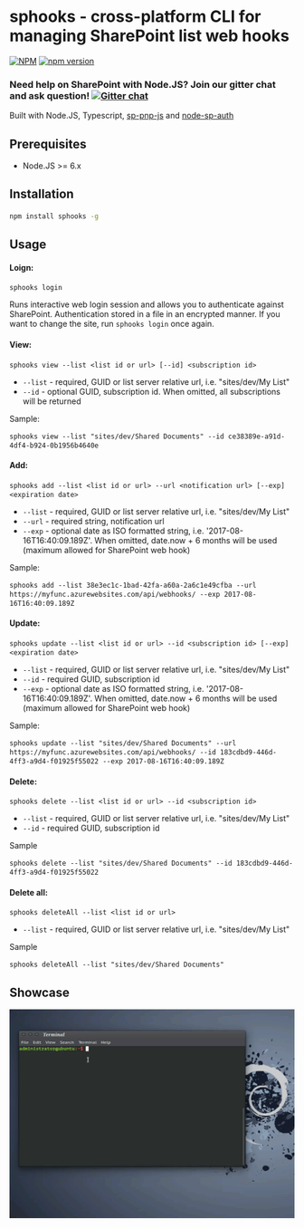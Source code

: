 # sphooks - cross-platform CLI for managing SharePoint list web hooks

[![NPM](https://nodei.co/npm/sphooks.png?mini=true)](https://nodei.co/npm/sphooks/)
[![npm version](https://badge.fury.io/js/sphooks.svg)](https://badge.fury.io/js/sphooks)

### Need help on SharePoint with Node.JS? Join our gitter chat and ask question! [![Gitter chat](https://badges.gitter.im/gitterHQ/gitter.png)](https://gitter.im/sharepoint-node/Lobby)

Built with Node.JS, Typescript, [sp-pnp-js](https://github.com/SharePoint/PnP-JS-Core) and [node-sp-auth](https://github.com/s-KaiNet/node-sp-auth) 



## Prerequisites
 - Node.JS >= 6.x


## Installation

```bash
npm install sphooks -g
```

## Usage

#### Loign:
```
sphooks login
```
Runs interactive web login session and allows you to authenticate against SharePoint. Authentication stored in a file in an encrypted manner. If you want to change the site, run `sphooks login` once again. 


#### View:

```
sphooks view --list <list id or url> [--id] <subscription id>
```
 - `--list` - required, GUID or list server relative url, i.e. "sites/dev/My List"
 - `--id` - optional GUID, subscription id. When omitted, all subscriptions will be returned

 Sample:   
 ```
 sphooks view --list "sites/dev/Shared Documents" --id ce38389e-a91d-4df4-b924-0b1956b4640e
```

#### Add: 
```
sphooks add --list <list id or url> --url <notification url> [--exp] <expiration date>
```
 - `--list` - required, GUID or list server relative url, i.e. "sites/dev/My List"
 - `--url` - required string, notification url
 - `--exp` - optional date as ISO formatted string, i.e. '2017-08-16T16:40:09.189Z'. When omitted, date.now + 6 months will be used (maximum allowed for SharePoint web hook)

 Sample:  
 ```
 sphooks add --list 38e3ec1c-1bad-42fa-a60a-2a6c1e49cfba --url https://myfunc.azurewebsites.com/api/webhooks/ --exp 2017-08-16T16:40:09.189Z
 ```


#### Update:
```
sphooks update --list <list id or url> --id <subscription id> [--exp] <expiration date>
```

 - `--list` - required, GUID or list server relative url, i.e. "sites/dev/My List"
  - `--id` - required GUID, subscription id
 - `--exp` - optional date as ISO formatted string, i.e. '2017-08-16T16:40:09.189Z'. When omitted, date.now + 6 months will be used (maximum allowed for SharePoint web hook)

 Sample:  
 ```
 sphooks update --list "sites/dev/Shared Documents" --url https://myfunc.azurewebsites.com/api/webhooks/ --id 183cdbd9-446d-4ff3-a9d4-f01925f55022 --exp 2017-08-16T16:40:09.189Z
```

#### Delete:
```
sphooks delete --list <list id or url> --id <subscription id>
```

 - `--list` - required, GUID or list server relative url, i.e. "sites/dev/My List"
 - `--id` - required GUID, subscription id

Sample 
```
sphooks delete --list "sites/dev/Shared Documents" --id 183cdbd9-446d-4ff3-a9d4-f01925f55022
```

 #### Delete all:
 ```
 sphooks deleteAll --list <list id or url>
 ```
  - `--list` - required, GUID or list server relative url, i.e. "sites/dev/My List"

Sample 
```
sphooks deleteAll --list "sites/dev/Shared Documents" 
```
## Showcase
![sphooks](sphooks.gif)